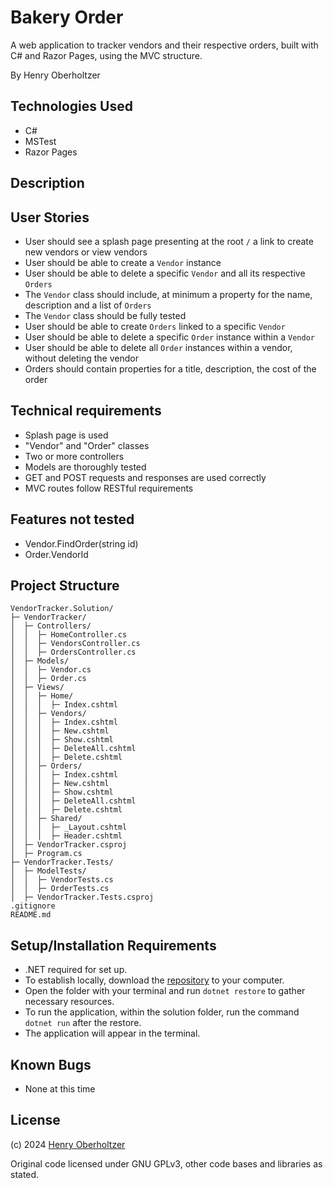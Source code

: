 # Bakery Order

A web application to tracker vendors and their respective orders, built with C# and Razor Pages, using the MVC structure.

By Henry Oberholtzer

## Technologies Used

- C#
- MSTest
- Razor Pages

## Description

## User Stories
- User should see a splash page presenting at the root `/` a link to create new vendors or view vendors
- User should be able to create a `Vendor` instance
- User should be able to delete a specific `Vendor` and all its respective `Orders`
- The `Vendor` class should include, at minimum a property for the name, description and a list of `Orders`
- The `Vendor` class should be fully tested
- User should be able to create `Orders` linked to a specific `Vendor`
- User should be able to delete a specific `Order` instance within a `Vendor`
- User should be able to delete all `Order` instances within a vendor, without deleting the vendor
- Orders should contain properties for a title, description, the cost of the order


## Technical requirements
- Splash page is used
- "Vendor" and "Order" classes
- Two or more controllers
- Models are thoroughly tested
- GET and POST requests and responses are used correctly
- MVC routes follow RESTful requirements

## Features not tested
- Vendor.FindOrder(string id)
- Order.VendorId

## Project Structure

```
VendorTracker.Solution/
├─ VendorTracker/
│  ├─ Controllers/
│  │  ├─ HomeController.cs
│  │  ├─ VendorsController.cs
│  │  ├─ OrdersController.cs
│  ├─ Models/
│  │  ├─ Vendor.cs
│  │  ├─ Order.cs
│  ├─ Views/
│  │  ├─ Home/
│  │  │  ├─ Index.cshtml
│  │  ├─ Vendors/
│  │  │  ├─ Index.cshtml
│  │  │  ├─ New.cshtml
│  │  │  ├─ Show.cshtml
│  │  │  ├─ DeleteAll.cshtml
│  │  │  ├─ Delete.cshtml
│  │  ├─ Orders/
│  │  │  ├─ Index.cshtml
│  │  │  ├─ New.cshtml
│  │  │  ├─ Show.cshtml
│  │  │  ├─ DeleteAll.cshtml
│  │  │  ├─ Delete.cshtml
│  │  ├─ Shared/
│  │  │  ├─ _Layout.cshtml
│  │  │  ├─ Header.cshtml
│  ├─ VendorTracker.csproj
│  ├─ Program.cs
├─ VendorTracker.Tests/
│  ├─ ModelTests/
│  │  ├─ VendorTests.cs
│  │  ├─ OrderTests.cs
│  ├─ VendorTracker.Tests.csproj
.gitignore
README.md
```

## Setup/Installation Requirements

- .NET required for set up.
- To establish locally, download the [repository](https://github.com/henry-oberholtzer/vendors-and-orders) to your computer.
- Open the folder with your terminal and run `dotnet restore` to gather necessary resources.
- To run the application, within the solution folder, run the command `dotnet run` after the restore.
- The application will appear in the terminal.

## Known Bugs

- None at this time

## License

(c) 2024 [Henry Oberholtzer](https://www.henryoberholtzer.com/)

Original code licensed under GNU GPLv3, other code bases and libraries as stated.
